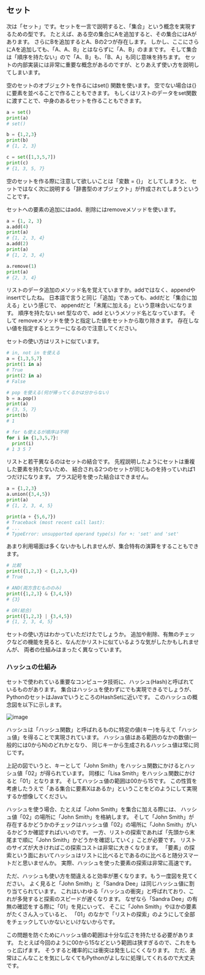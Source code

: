 ## セット

次は「セット」です。セットを一言で説明すると、「集合」という概念を実現するための型です。
たとえば、ある空の集合にAを追加すると、その集合にはAがあります。
さらにBを追加するとA、Bの2つが存在します。
しかし、ここにさらにAを追加しても、「A、A、B」とはならずに「A、B」のままです。
そして集合は「順序を持たない」ので「A、B」も、「B、A」も同じ意味を持ちます。
セットの内部実装には非常に重要な概念があるのですが、とりあえず使い方を説明してしまいます。

空のセットのオブジェクトを作るにはset() 関数を使います。
空でない場合は{}に要素を並べることで作ることもできます。
  もしくはリストのデータをset関数に渡すことで、中身のあるセットを作ることもできます。

```python
a = set()
print(a)
# set()

b = {1,2,3}
print(b)
# {1, 2, 3}

c = set([1,3,5,7])
print(c)
# {1, 3, 5, 7}
```

空のセットを作る際に注意して欲しいことは「変数 = {}」 としてしまうと、
  セットではなく次に説明する「辞書型のオブジェクト」が作成されてしまうということです。

セットへの要素の追加にはadd、削除にはremoveメソッドを使います。

```python
a = {1, 2, 3}
a.add(4)
print(a)
# {1, 2, 3, 4}
a.add(2)
print(a)
# {1, 2, 3, 4}

a.remove(1)
print(a)
# {2, 3, 4}
```

リストのデータ追加のメソッド名を覚えていますか。addではなく、appendや insertでしたね。
日本語で言うと同じ「追加」であっても、addだと「集合に加える」という感じで、
appendだと「末尾に加える」という意味合いになります。
順序を持たない set 型なので、add というメソッド名となっています。
そして removeメソッドを使うと指定した値をセットから取り除きます。
存在しない値を指定するとエラーになるので注意してください。

セットの使い方はリストに似ています。

```python
# in, not in を使える
a = {1,3,5,7}
print(1 in a)
# True
print(2 in a)
# False

# pop を使える(何が帰ってくるかは分からない)
b = a.pop()
print(a)
# {3, 5, 7}
print(b)
# 1

# for も使えるが順序は不明
for i in {1,3,5,7}:
  print(i)
# 1 3 5 7
```

リストと若干異なるのはセットの結合です。
先程説明したようにセットは重複した要素を持たないため、
結合される2つのセットが同じものを持っていれば1つだけになります。
プラス記号を使った結合はできません。

```python
a = {1,2,3}
a.union({3,4,5})
print(a)
# {1, 2, 3, 4, 5}

print(a + {5,6,7})
# Traceback (most recent call last):
# ...
# TypeError: unsupported operand type(s) for +: 'set' and 'set'
```

あまり利用場面は多くないかもしれませんが、集合特有の演算をすることもできます。

```python
# 比較
print({1,2,3} < {1,2,3,4})
# True

# AND(両方含むもののみ)
print({1,2,3} & {3,4,5})
# {3}

# OR(結合)
print({1,2,3} | {3,4,5})
# {1, 2, 3, 4, 5}
```

セットの使い方はわかっていただけたでしょうか。
追加や削除、有無のチェックなどの機能を見ると、なんだかリストに似ているような気がしたかもしれませんが、
両者の仕組みはまったく異なっています。

### ハッシュの仕組み

セットで使われている重要なコンピュータ技術に、ハッシュ(Hash)と呼ばれているものがあります。
集合はハッシュを使わずにでも実現できるでしょうが、
PythonのセットはJavaでいうところのHashSetに近いです。
このハッシュの概念図を以下に示します。

![image](./0075_image/01.png)

ハッシュは「ハッシュ関数」と呼ばれるものに特定の値(キー)を与えて「ハッシュ値」を得ることで実現されています。
ハッシュ値はある範囲のなかの数値(一般的には0からN)のどれかとなり、
同じキーから生成されるハッシュ値は常に同じです。

上記の図でいうと、キーとして「John Smith」をハッシュ関数にかけるとハッシュ値「02」が得られています。
同様に「Lisa Smith」をハッシュ関数にかけると「01」となります。
そしてハッシュ値の範囲は00から15です。
この性質を考慮したうえで「ある集合に要素Xはあるか」ということをどのようにして実現するか想像してください。

ハッシュを使う場合、たとえば「John Smith」を集合に加える際には、
ハッシュ値「02」の場所に「John Smith」を格納します。
そして「John Smith」が存在するかどうかのチェックはハッシュ値「02」の場所に「John Smith」がいるかどうか確認すればいいのです。
一方、リストの探索であれば「先頭から末尾まで順に「John Smith」かどうかを確認していく」ことが必要です。
リストのサイズが大きければこの探索コストは非常に大きくなります。
「要素」の探索という面においてハッシュはリストに比べるとであるのに比べると随分スマートだと思いませんか。
実際、ハッシュを使った要素の探索は非常に高速です。

ただ、ハッシュも使い方を間違えると効率が悪くなります。もう一度図を見てください。
よく見ると「John Smith」と「Sandra Dee」は同じハッシュ値に割り当てられています。
これはいわゆる「ハッシュの衝突」と呼ばれており、これが多発すると探索のスピードが遅くなります。
なぜなら「Sandra Dee」の有無の確認をする際に「01」を見にいって、
そこに「John Smith」やほかの要素がたくさん入っていると、
「01」のなかで「リストの探索」のようにして全部をチェックしていかないといけないからです。

この問題を防ぐためにハッシュ値の範囲は十分な広さを持たせる必要があります。
たとえば今回のように00から15などという範囲は狭すぎるので、これをもっと広げます。
そうすると確率的には衝突は発生しにくくなります。
ただ、通常はこんなことを気にしなくてもPythonがよしなに処理してくれるので大丈夫です。
